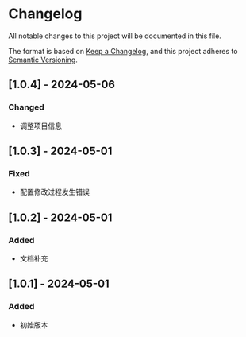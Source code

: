 # Changelog

All notable changes to this project will be documented in this file.

The format is based on [Keep a Changelog](https://keepachangelog.com/en/1.1.0/),
and this project adheres to [Semantic Versioning](https://semver.org/spec/v2.0.0.html).

## [1.0.4] - 2024-05-06

### Changed

- 调整项目信息

## [1.0.3] - 2024-05-01

### Fixed

- 配置修改过程发生错误

## [1.0.2] - 2024-05-01

### Added

- 文档补充

## [1.0.1] - 2024-05-01

### Added

- 初始版本
